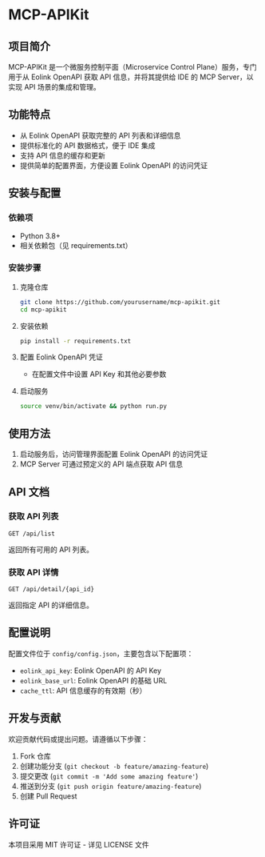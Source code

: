 # MCP-APIKit

## 项目简介

MCP-APIKit 是一个微服务控制平面（Microservice Control Plane）服务，专门用于从 Eolink OpenAPI 获取 API 信息，并将其提供给 IDE 的 MCP Server，以实现 API 场景的集成和管理。

## 功能特点

- 从 Eolink OpenAPI 获取完整的 API 列表和详细信息
- 提供标准化的 API 数据格式，便于 IDE 集成
- 支持 API 信息的缓存和更新
- 提供简单的配置界面，方便设置 Eolink OpenAPI 的访问凭证

## 安装与配置

### 依赖项

- Python 3.8+
- 相关依赖包（见 requirements.txt）

### 安装步骤

1. 克隆仓库
   ```bash
   git clone https://github.com/yourusername/mcp-apikit.git
   cd mcp-apikit
   ```

2. 安装依赖
   ```bash
   pip install -r requirements.txt
   ```

3. 配置 Eolink OpenAPI 凭证
   - 在配置文件中设置 API Key 和其他必要参数

4. 启动服务
   ```bash
   source venv/bin/activate && python run.py
   ```

## 使用方法

1. 启动服务后，访问管理界面配置 Eolink OpenAPI 的访问凭证
2. MCP Server 可通过预定义的 API 端点获取 API 信息

## API 文档

### 获取 API 列表

```
GET /api/list
```

返回所有可用的 API 列表。

### 获取 API 详情

```
GET /api/detail/{api_id}
```

返回指定 API 的详细信息。

## 配置说明

配置文件位于 `config/config.json`，主要包含以下配置项：

- `eolink_api_key`: Eolink OpenAPI 的 API Key
- `eolink_base_url`: Eolink OpenAPI 的基础 URL
- `cache_ttl`: API 信息缓存的有效期（秒）

## 开发与贡献

欢迎贡献代码或提出问题。请遵循以下步骤：

1. Fork 仓库
2. 创建功能分支 (`git checkout -b feature/amazing-feature`)
3. 提交更改 (`git commit -m 'Add some amazing feature'`)
4. 推送到分支 (`git push origin feature/amazing-feature`)
5. 创建 Pull Request

## 许可证

本项目采用 MIT 许可证 - 详见 LICENSE 文件
